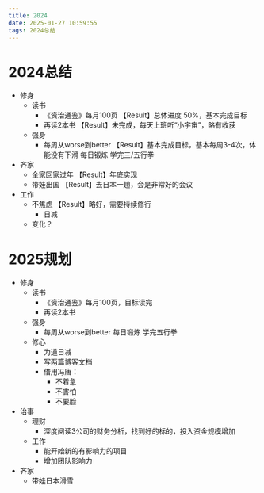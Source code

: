 ```yaml
---
title: 2024
date: 2025-01-27 10:59:55
tags: 2024总结
---
```





# 2024总结

- 修身
    - 读书
        - 《资治通鉴》每月100页 【Result】总体进度 50%，基本完成目标
        - 再读2本书             【Result】未完成，每天上班听“小宇宙”，略有收获
    - 强身
        - 每周从worse到better  【Result】基本完成目标，基本每周3-4次，体能没有下滑
            每日锻炼
            学完三/五行拳
- 齐家
    - 全家回家过年  【Result】年底实现
    - 带娃出国      【Result】去日本一趟，会是非常好的会议
- 工作
    - 不焦虑        【Result】略好，需要持续修行
        - 日减
    - 变化？


# 2025规划

- 修身
    - 读书
        - 《资治通鉴》每月100页，目标读完
        - 再读2本书
    - 强身
        - 每周从worse到better
            每日锻炼
            学完五行拳
    - 修心
        - 为道日减
        - 写两篇博客文档
        - 借用冯唐：
            - 不着急
            - 不害怕
            - 不要脸
- 治事
    - 理财
        - 深度阅读3公司的财务分析，找到好的标的，投入资金规模增加
    - 工作
        - 能开始新的有影响力的项目
        - 增加团队影响力
- 齐家
    - 带娃日本滑雪


